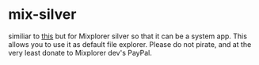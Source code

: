 # mix-silver

similiar to [this](https://github.com/Magisk-Modules-Alt-Repo/MiXplorer) but for Mixplorer silver so that it can be a system app. This allows you to use it as default file explorer. Please do not pirate, and at the very least donate to Mixplorer dev's PayPal.
